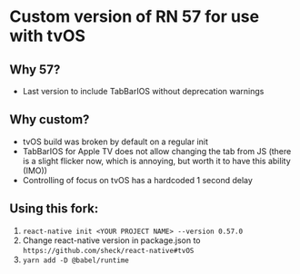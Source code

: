 # Custom version of RN 57 for use with tvOS

## Why 57?
- Last version to include TabBarIOS without deprecation warnings

## Why custom?
- tvOS build was broken by default on a regular init
- TabBarIOS for Apple TV does not allow changing the tab from JS (there is a
  slight flicker now, which is annoying, but worth it to have this ability (IMO))
- Controlling of focus on tvOS has a hardcoded 1 second delay

## Using this fork:
1. `react-native init <YOUR PROJECT NAME> --version 0.57.0`
2. Change react-native version in package.json to `https://github.com/sheck/react-native#tvOS`
3. `yarn add -D @babel/runtime`
